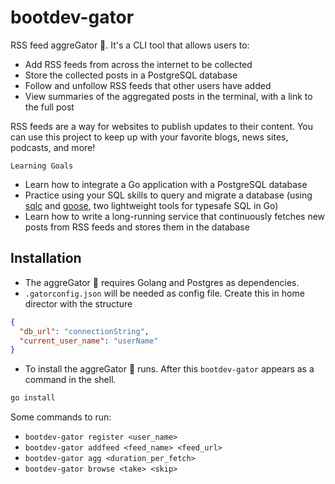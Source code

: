 # bootdev-gator

RSS feed aggreGator 🐊. It's a CLI tool that allows users to:

- Add RSS feeds from across the internet to be collected
- Store the collected posts in a PostgreSQL database
- Follow and unfollow RSS feeds that other users have added
- View summaries of the aggregated posts in the terminal, with a link to the full post

RSS feeds are a way for websites to publish updates to their content. You can use this project to keep up with your favorite blogs, news sites, podcasts, and more!

`Learning Goals`

- Learn how to integrate a Go application with a PostgreSQL database
- Practice using your SQL skills to query and migrate a database (using [sqlc](https://docs.sqlc.dev/en/stable/tutorials/getting-started-postgresql.html) and [goose](https://github.com/pressly/goose), two lightweight tools for typesafe SQL in Go)
- Learn how to write a long-running service that continuously fetches new posts from RSS feeds and stores them in the database

## Installation

- The aggreGator 🐊 requires Golang and Postgres as dependencies.
- `.gatorconfig.json` will be needed as config file. Create this in home director with the structure

```json
{
  "db_url": "connectionString",
  "current_user_name": "userName"
}
```

- To install the aggreGator 🐊 runs. After this `bootdev-gator` appears as a command in the shell.

```bash
go install
```

Some commands to run:

- `bootdev-gator register <user_name>`
- `bootdev-gator addfeed <feed_name> <feed_url>`
- `bootdev-gator agg <duration_per_fetch>`
- `bootdev-gator browse <take> <skip>`
